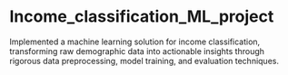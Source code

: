 # Income_classification_ML_project
Implemented a machine learning solution for income classification, transforming raw demographic data into actionable insights through rigorous data preprocessing, model training, and evaluation techniques.
